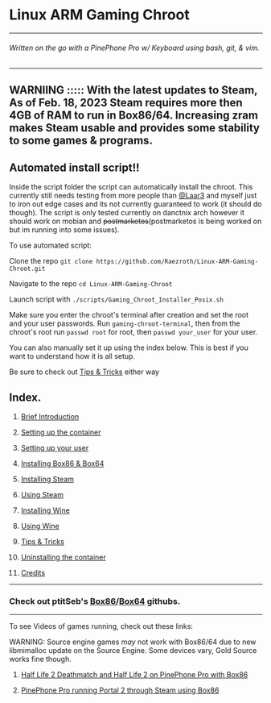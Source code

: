

# Linux ARM Gaming Chroot

-------------------------
###### Written on the go with a PinePhone Pro w/ Keyboard using bash, git, & vim.
-------

## WARNIING ::::: With the latest updates to Steam, As of Feb. 18, 2023 Steam requires more then 4GB of RAM to run in Box86/64. Increasing zram makes Steam usable and provides some stability to some games & programs.  


## Automated install script!!
Inside the script folder the script can automatically install the chroot.
This currently still needs testing from more people than [@Laar3](https://github.com/Laar3) and myself just to iron out edge cases and its not currently guaranteed to work (it should do though).
The script is only tested currently on danctnix arch however it should work on mobian and ~~postmarketos~~(postmarketos is being worked on but im running into some issues).

To use automated script:

Clone the repo `git clone https://github.com/Raezroth/Linux-ARM-Gaming-Chroot.git`

Navigate to the repo `cd Linux-ARM-Gaming-Chroot`

Launch script with `./scripts/Gaming_Chroot_Installer_Posix.sh`

Make sure you enter the chroot's terminal after creation and set the root and your user passwords.
Run `gaming-chroot-terminal`, then from the chroot's root run `passwd root` for root, then `passwd your_user` for your user. 

You can also manually set it up using the index below. This is best if you want to understand how it is all setup.

Be sure to check out [Tips & Tricks](Docs/tips.md) either way

## Index.

1. [Brief Introduction](Docs/introduction.md)

2. [Setting up the container](Docs/create-chroot.md)

3. [Setting up your user](Docs/create-user.md)

4. [Installing Box86 & Box64](Docs/install-box86_64.md)

5. [Installing Steam](Docs/install-steam.md)

6. [Using Steam](Docs/using-steam.md)

7. [Installing Wine](Docs/install-wine.md)

8. [Using Wine](Docs/using-wine.md)

9. [Tips & Tricks](Docs/tips.md)

10. [Uninstalling the container](Docs/delete-chroot.md)

11. [Credits](Docs/credits.md)

----------------------------------------------------

### Check out ptitSeb's [Box86](https://github.com/ptitSeb/box86)/[Box64](https://github.com/ptitSeb/box64) githubs.

-------------------------------------------------------

To see Videos of games running, check out these links:

WARNING: Source engine games _may_ not work with Box86/64 due to new libmimalloc update on the Source Engine. 
Some devices vary, Gold Source works fine though.

1. [Half Life 2 Deathmatch and Half Life 2 on PinePhone Pro with Box86](https://www.youtube.com/watch?v=lAfEB0B14fw)

2. [PinePhone Pro running Portal 2 through Steam using Box86](https://www.youtube.com/watch?v=yPr0Aw3xZrA)



